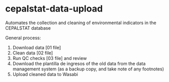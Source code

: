 # cepalstat-data-upload
Automates the collection and cleaning of environmental indicators in the CEPALSTAT database

General process:

1. Download data [01 file]
2. Clean data [02 file]
3. Run QC checks [03 file] and review
4. Download the plantilla de ingresos of the old data from the data management system (as a backup copy, and take note of any footnotes)
5. Upload cleaned data to Wasabi